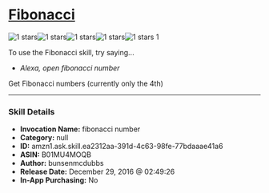 # [Fibonacci](http://alexa.amazon.com/#skills/amzn1.ask.skill.ea2312aa-391d-4c63-98fe-77bdaaae41a6)
![1 stars](../../images/ic_star_black_18dp_1x.png)![1 stars](../../images/ic_star_border_black_18dp_1x.png)![1 stars](../../images/ic_star_border_black_18dp_1x.png)![1 stars](../../images/ic_star_border_black_18dp_1x.png)![1 stars](../../images/ic_star_border_black_18dp_1x.png) 1

To use the Fibonacci skill, try saying...

* *Alexa, open fibonacci number*

Get Fibonacci numbers (currently only the 4th)

***

### Skill Details

* **Invocation Name:** fibonacci number
* **Category:** null
* **ID:** amzn1.ask.skill.ea2312aa-391d-4c63-98fe-77bdaaae41a6
* **ASIN:** B01MU4MOQB
* **Author:** bunsenmcdubbs
* **Release Date:** December 29, 2016 @ 02:49:26
* **In-App Purchasing:** No
